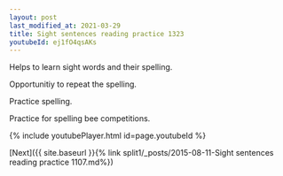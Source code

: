 ```yaml
---
layout: post
last_modified_at: 2021-03-29
title: Sight sentences reading practice 1323
youtubeId: ej1fO4qsAKs
---
```

 
 
Helps to learn sight words and their spelling.

Opportunitiy to repeat the spelling. 

Practice spelling. 
 
Practice for spelling bee competitions. 
 
{% include youtubePlayer.html id=page.youtubeId %}
 
 

[Next]({{ site.baseurl }}{% link  split1/_posts/2015-08-11-Sight sentences reading practice 1107.md%})
 

